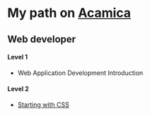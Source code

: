 <h1>My path on <a href="https://www.acamica.com/">Acamica</a></h1>

<h2>Web developer</h2>

<h4>Level 1</h4>
<ul>
  <li>Web Application Development Introduction</li>
</ul>


<h4>Level 2</h4>
<ul>
	<li><a href="https://www.evernote.com/l/AT6NsNp9uTVMf56BQxrJG21mKpH1AIlaA88">Starting with CSS</a></li>
</ul>

